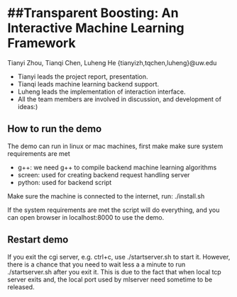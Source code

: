 ##Transparent Boosting: An Interactive Machine Learning Framework
========
Tianyi Zhou, Tianqi Chen, Luheng He {tianyizh,tqchen,luheng}@uw.edu

* Tianyi leads the project report, presentation.
* Tianqi leads machine learning backend support.
* Luheng leads the implementation of interaction interface.
* All the team members are involved in discussion, and development of ideas:)

## How to run the demo
The demo can run in linux or mac machines, first make make sure system requirements are met
* g++: we need g++ to compile backend machine learning algorithms
* screen: used for creating backend request handling server 
* python: used for backend script

Make sure the machine is connected to the internet, run: 
./install.sh

If the system requirements are met the script will do everything, and you can open browser in localhost:8000 to use the demo.

## Restart demo
If you exit the cgi server, e.g. ctrl+c, use ./startserver.sh to start it. 
However, there is a chance that you need to wait less a a minute to run ./startserver.sh after you exit it.
This is due to the fact that when local tcp server exits and, the local port used by mlserver need sometime to be released.

